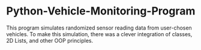 # Python-Vehicle-Monitoring-Program

This program simulates randomized sensor reading data from user-chosen vehicles. To make this simulation, there was a clever integration of classes, 2D Lists, and other OOP principles.
